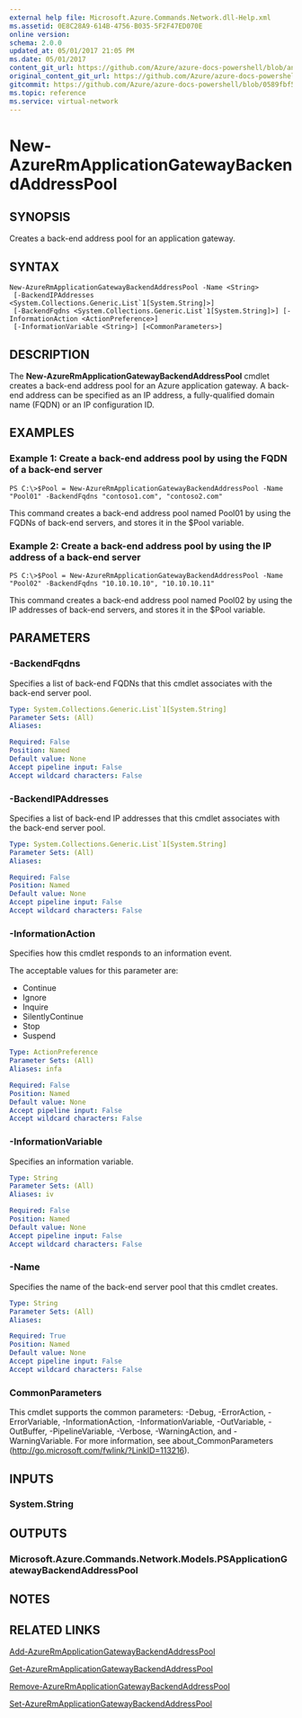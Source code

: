 ```yaml
---
external help file: Microsoft.Azure.Commands.Network.dll-Help.xml
ms.assetid: 0E8C28A9-614B-4756-B035-5F2F47ED070E
online version:
schema: 2.0.0
updated_at: 05/01/2017 21:05 PM
ms.date: 05/01/2017
content_git_url: https://github.com/Azure/azure-docs-powershell/blob/anne052617/azureps-cmdlets-docs/ResourceManager/AzureRM.Network/v1.0.13/New-AzureRmApplicationGatewayBackendAddressPool.md
original_content_git_url: https://github.com/Azure/azure-docs-powershell/blob/anne052617/azureps-cmdlets-docs/ResourceManager/AzureRM.Network/v1.0.13/New-AzureRmApplicationGatewayBackendAddressPool.md
gitcommit: https://github.com/Azure/azure-docs-powershell/blob/0589fbf53d27e39e0cf445261d29c64fb0859d62
ms.topic: reference
ms.service: virtual-network
---
```


# New-AzureRmApplicationGatewayBackendAddressPool

## SYNOPSIS
Creates a back-end address pool for an application gateway.

## SYNTAX

```
New-AzureRmApplicationGatewayBackendAddressPool -Name <String>
 [-BackendIPAddresses <System.Collections.Generic.List`1[System.String]>]
 [-BackendFqdns <System.Collections.Generic.List`1[System.String]>] [-InformationAction <ActionPreference>]
 [-InformationVariable <String>] [<CommonParameters>]
```

## DESCRIPTION
The **New-AzureRmApplicationGatewayBackendAddressPool** cmdlet creates a back-end address pool for an Azure application gateway.
A back-end address can be specified as an IP address, a fully-qualified domain name (FQDN) or an IP configuration ID.

## EXAMPLES

### Example 1: Create a back-end address pool by using the FQDN of a back-end server
```
PS C:\>$Pool = New-AzureRmApplicationGatewayBackendAddressPool -Name "Pool01" -BackendFqdns "contoso1.com", "contoso2.com"
```

This command creates a back-end address pool named Pool01 by using the FQDNs of back-end servers, and stores it in the $Pool variable.

### Example 2: Create a back-end address pool by using the IP address of a back-end server
```
PS C:\>$Pool = New-AzureRmApplicationGatewayBackendAddressPool -Name "Pool02" -BackendFqdns "10.10.10.10", "10.10.10.11"
```

This command creates a back-end address pool named Pool02 by using the IP addresses of back-end servers, and stores it in the $Pool variable.

## PARAMETERS

### -BackendFqdns
Specifies a list of back-end FQDNs that this cmdlet associates with the back-end server pool.

```yaml
Type: System.Collections.Generic.List`1[System.String]
Parameter Sets: (All)
Aliases: 

Required: False
Position: Named
Default value: None
Accept pipeline input: False
Accept wildcard characters: False
```

### -BackendIPAddresses
Specifies a list of back-end IP addresses that this cmdlet associates with the back-end server pool.

```yaml
Type: System.Collections.Generic.List`1[System.String]
Parameter Sets: (All)
Aliases: 

Required: False
Position: Named
Default value: None
Accept pipeline input: False
Accept wildcard characters: False
```

### -InformationAction
Specifies how this cmdlet responds to an information event.

The acceptable values for this parameter are:

- Continue
- Ignore
- Inquire
- SilentlyContinue
- Stop
- Suspend

```yaml
Type: ActionPreference
Parameter Sets: (All)
Aliases: infa

Required: False
Position: Named
Default value: None
Accept pipeline input: False
Accept wildcard characters: False
```

### -InformationVariable
Specifies an information variable.

```yaml
Type: String
Parameter Sets: (All)
Aliases: iv

Required: False
Position: Named
Default value: None
Accept pipeline input: False
Accept wildcard characters: False
```

### -Name
Specifies the name of the back-end server pool that this cmdlet creates.

```yaml
Type: String
Parameter Sets: (All)
Aliases: 

Required: True
Position: Named
Default value: None
Accept pipeline input: False
Accept wildcard characters: False
```

### CommonParameters
This cmdlet supports the common parameters: -Debug, -ErrorAction, -ErrorVariable, -InformationAction, -InformationVariable, -OutVariable, -OutBuffer, -PipelineVariable, -Verbose, -WarningAction, and -WarningVariable. For more information, see about_CommonParameters (http://go.microsoft.com/fwlink/?LinkID=113216).

## INPUTS

### System.String

## OUTPUTS

### Microsoft.Azure.Commands.Network.Models.PSApplicationGatewayBackendAddressPool

## NOTES

## RELATED LINKS

[Add-AzureRmApplicationGatewayBackendAddressPool](./Add-AzureRmApplicationGatewayBackendAddressPool.md)

[Get-AzureRmApplicationGatewayBackendAddressPool](./Get-AzureRmApplicationGatewayBackendAddressPool.md)

[Remove-AzureRmApplicationGatewayBackendAddressPool](./Remove-AzureRmApplicationGatewayBackendAddressPool.md)

[Set-AzureRmApplicationGatewayBackendAddressPool](./Set-AzureRmApplicationGatewayBackendAddressPool.md)


